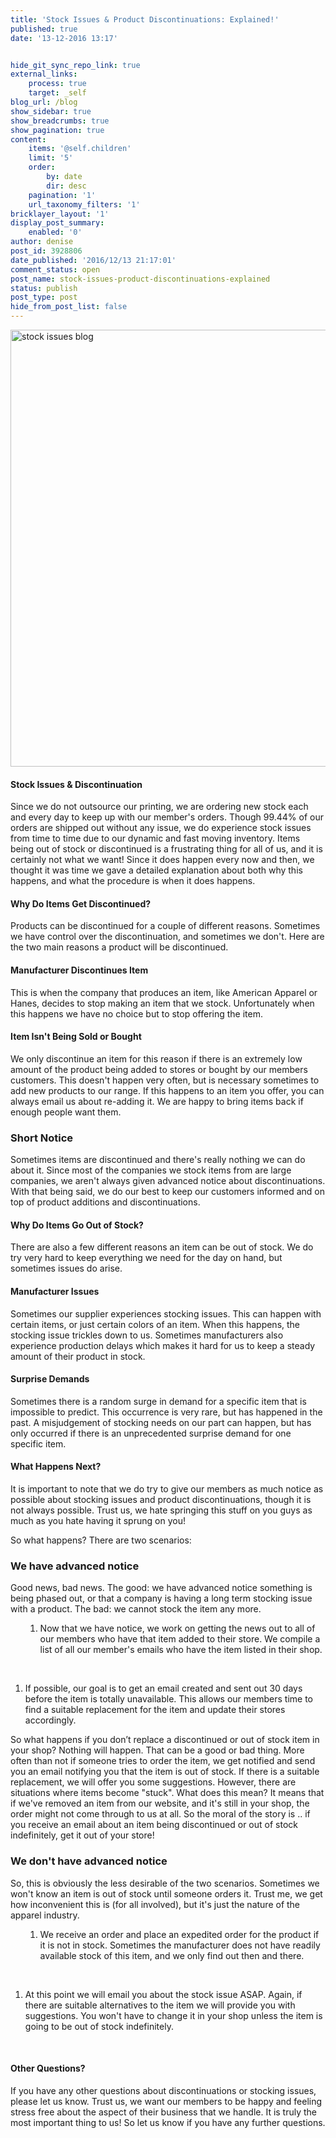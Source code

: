 ```yaml
---
title: 'Stock Issues & Product Discontinuations: Explained!'
published: true
date: '13-12-2016 13:17'


hide_git_sync_repo_link: true
external_links:
    process: true
    target: _self
blog_url: /blog
show_sidebar: true
show_breadcrumbs: true
show_pagination: true
content:
    items: '@self.children'
    limit: '5'
    order:
        by: date
        dir: desc
    pagination: '1'
    url_taxonomy_filters: '1'
bricklayer_layout: '1'
display_post_summary:
    enabled: '0'
author: denise
post_id: 3928806
date_published: '2016/12/13 21:17:01'
comment_status: open
post_name: stock-issues-product-discontinuations-explained
status: publish
post_type: post
hide_from_post_list: false
---
```


<img class="alignnone size-full wp-image-3929998" src="https://printaura.com/wp-content/uploads/2016/12/stock-issues-blog.jpg" alt="stock issues blog" width="1700" height="699" />
<h4>Stock Issues &amp; Discontinuation</h4>
Since we do not outsource our printing, we are ordering new stock each and every day to keep up with our member's orders. Though 99.44% of our orders are shipped out without any issue, we do experience stock issues from time to time due to our dynamic and fast moving inventory. Items being out of stock or discontinued is a frustrating thing for all of us, and it is certainly not what we want! Since it does happen every now and then, we thought it was time we gave a detailed explanation about both why this happens, and what the procedure is when it does happens.
<h4>Why Do Items Get Discontinued?</h4>
Products can be discontinued for a couple of different reasons. Sometimes we have control over the discontinuation, and sometimes we don't. Here are the two main reasons a product will be discontinued.
<h4>Manufacturer Discontinues Item</h4>
This is when the company that produces an item, like American Apparel or Hanes, decides to stop making an item that we stock. Unfortunately when this happens we have no choice but to stop offering the item.
<h4>Item Isn't Being Sold or Bought</h4>
We only discontinue an item for this reason if there is an extremely low amount of the product being added to stores or bought by our members customers. This doesn't happen very often, but is necessary sometimes to add new products to our range. If this happens to an item you offer, you can always email us about re-adding it. We are happy to bring items back if enough people want them.
<h3>Short Notice</h3>
Sometimes items are discontinued and there's really nothing we can do about it. Since most of the companies we stock items from are large companies, we aren't always given advanced notice about discontinuations. With that being said, we do our best to keep our customers informed and on top of product additions and discontinuations.
<h4>Why Do Items Go Out of Stock?</h4>
There are also a few different reasons an item can be out of stock. We do try very hard to keep everything we need for the day on hand, but sometimes issues do arise.
<h4>Manufacturer Issues</h4>
Sometimes our supplier experiences stocking issues. This can happen with certain items, or just certain colors of an item. When this happens, the stocking issue trickles down to us. Sometimes manufacturers also experience production delays which makes it hard for us to keep a steady amount of their product in stock.
<h4>Surprise Demands</h4>
Sometimes there is a random surge in demand for a specific item that is impossible to predict. This occurrence is very rare, but has happened in the past. A misjudgement of stocking needs on our part can happen, but has only occurred if there is an unprecedented surprise demand for one specific item.
<h4>What Happens Next?</h4>
It is important to note that we do try to give our members as much notice as possible about stocking issues and product discontinuations, though it is not always possible. Trust us, we hate springing this stuff on you guys as much as you hate having it sprung on you!

So what happens? There are two scenarios:
<h3>We have advanced notice</h3>
Good news, bad news. The good: we have advanced notice something is being phased out, or that a company is having a long term stocking issue with a product. The bad: we cannot stock the item any more.
<ol>
<ol>
 	<li>Now that we have notice, we work on getting the news out to all of our members who have that item added to their store. We compile a list of all our member's emails who have the item listed in their shop.</li>
</ol>
</ol>
&nbsp;
<ol>
 	<li>If possible, our goal is to get an email created and sent out 30 days before the item is totally unavailable. This allows our members time to find a suitable replacement for the item and update their stores accordingly.</li>
</ol>
So what happens if you don’t replace a discontinued or out of stock item in your shop? Nothing will happen. That can be a good or bad thing. More often than not if someone tries to order the item, we get notified and send you an email notifying you that the item is out of stock. If there is a suitable replacement, we will offer you some suggestions. However, there are situations where items become "stuck". What does this mean? It means that if we've removed an item from our website, and it's still in your shop, the order might not come through to us at all. So the moral of the story is .. if you receive an email about an item being discontinued or out of stock indefinitely, get it out of your store!
<h3>We don't have advanced notice</h3>
So, this is obviously the less desirable of the two scenarios. Sometimes we won't know an item is out of stock until someone orders it. Trust me, we get how inconvenient this is (for all involved), but it's just the nature of the apparel industry.
<ol>
<ol>
 	<li>We receive an order and place an expedited order for the product if it is not in stock. Sometimes the manufacturer does not have readily available stock of this item, and we only find out then and there.</li>
</ol>
</ol>
&nbsp;
<ol>
 	<li>At this point we will email you about the stock issue ASAP. Again, if there are suitable alternatives to the item we will provide you with suggestions. You won't have to change it in your shop unless the item is going to be out of stock indefinitely.</li>
</ol>
&nbsp;
<h4>Other Questions?</h4>
If you have any other questions about discontinuations or stocking issues, please let us know. Trust us, we want our members to be happy and feeling stress free about the aspect of their business that we handle. It is truly the most important thing to us! So let us know if you have any further questions.